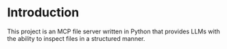 # Introduction

This project is an MCP file server written in Python that provides LLMs with the ability to inspect files in a structured manner.
